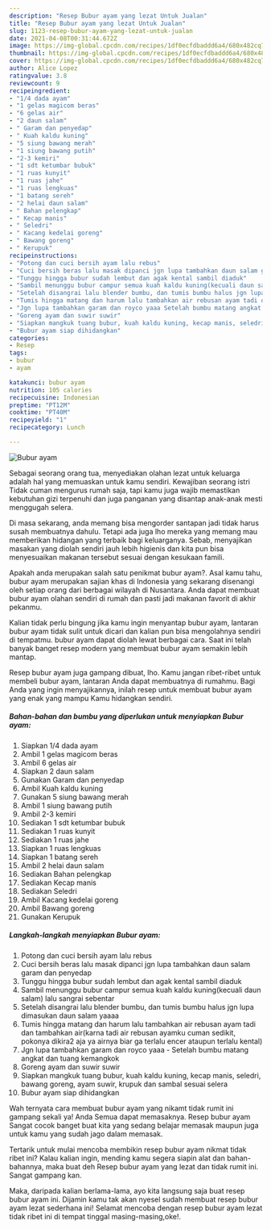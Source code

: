 ```yaml
---
description: "Resep Bubur ayam yang lezat Untuk Jualan"
title: "Resep Bubur ayam yang lezat Untuk Jualan"
slug: 1123-resep-bubur-ayam-yang-lezat-untuk-jualan
date: 2021-04-08T00:31:44.672Z
image: https://img-global.cpcdn.com/recipes/1df0ecfdbaddd6a4/680x482cq70/bubur-ayam-foto-resep-utama.jpg
thumbnail: https://img-global.cpcdn.com/recipes/1df0ecfdbaddd6a4/680x482cq70/bubur-ayam-foto-resep-utama.jpg
cover: https://img-global.cpcdn.com/recipes/1df0ecfdbaddd6a4/680x482cq70/bubur-ayam-foto-resep-utama.jpg
author: Alice Lopez
ratingvalue: 3.8
reviewcount: 9
recipeingredient:
- "1/4 dada ayam"
- "1 gelas magicom beras"
- "6 gelas air"
- "2 daun salam"
- " Garam dan penyedap"
- " Kuah kaldu kuning"
- "5 siung bawang merah"
- "1 siung bawang putih"
- "2-3 kemiri"
- "1 sdt ketumbar bubuk"
- "1 ruas kunyit"
- "1 ruas jahe"
- "1 ruas lengkuas"
- "1 batang sereh"
- "2 helai daun salam"
- " Bahan pelengkap"
- " Kecap manis"
- " Seledri"
- " Kacang kedelai goreng"
- " Bawang goreng"
- " Kerupuk"
recipeinstructions:
- "Potong dan cuci bersih ayam lalu rebus"
- "Cuci bersih beras lalu masak dipanci jgn lupa tambahkan daun salam garam dan penyedap"
- "Tunggu hingga bubur sudah lembut dan agak kental sambil diaduk"
- "Sambil menunggu bubur campur semua kuah kaldu kuning(kecuali daun salam) lalu sangrai sebentar"
- "Setelah disangrai lalu blender bumbu, dan tumis bumbu halus jgn lupa dimasukan daun salam yaaaa"
- "Tumis hingga matang dan harum lalu tambahkan air rebusan ayam tadi dan tambahkan air(karna tadi air rebusan ayamku cuman sedikit, pokonya dikira2 aja ya airnya biar ga terlalu encer ataupun terlalu kental)"
- "Jgn lupa tambahkan garam dan royco yaaa Setelah bumbu matang angkat dan tuang kemangkok"
- "Goreng ayam dan suwir suwir"
- "Siapkan mangkuk tuang bubur, kuah kaldu kuning, kecap manis, seledri, bawang goreng, ayam suwir, krupuk dan sambal sesuai selera"
- "Bubur ayam siap dihidangkan"
categories:
- Resep
tags:
- bubur
- ayam

katakunci: bubur ayam 
nutrition: 105 calories
recipecuisine: Indonesian
preptime: "PT12M"
cooktime: "PT40M"
recipeyield: "1"
recipecategory: Lunch

---
```



![Bubur ayam](https://img-global.cpcdn.com/recipes/1df0ecfdbaddd6a4/680x482cq70/bubur-ayam-foto-resep-utama.jpg)

Sebagai seorang orang tua, menyediakan olahan lezat untuk keluarga adalah hal yang memuaskan untuk kamu sendiri. Kewajiban seorang istri Tidak cuman mengurus rumah saja, tapi kamu juga wajib memastikan kebutuhan gizi terpenuhi dan juga panganan yang disantap anak-anak mesti menggugah selera.

Di masa  sekarang, anda memang bisa mengorder santapan jadi tidak harus susah membuatnya dahulu. Tetapi ada juga lho mereka yang memang mau memberikan hidangan yang terbaik bagi keluarganya. Sebab, menyajikan masakan yang diolah sendiri jauh lebih higienis dan kita pun bisa menyesuaikan makanan tersebut sesuai dengan kesukaan famili. 



Apakah anda merupakan salah satu penikmat bubur ayam?. Asal kamu tahu, bubur ayam merupakan sajian khas di Indonesia yang sekarang disenangi oleh setiap orang dari berbagai wilayah di Nusantara. Anda dapat membuat bubur ayam olahan sendiri di rumah dan pasti jadi makanan favorit di akhir pekanmu.

Kalian tidak perlu bingung jika kamu ingin menyantap bubur ayam, lantaran bubur ayam tidak sulit untuk dicari dan kalian pun bisa mengolahnya sendiri di tempatmu. bubur ayam dapat diolah lewat berbagai cara. Saat ini telah banyak banget resep modern yang membuat bubur ayam semakin lebih mantap.

Resep bubur ayam juga gampang dibuat, lho. Kamu jangan ribet-ribet untuk membeli bubur ayam, lantaran Anda dapat membuatnya di rumahmu. Bagi Anda yang ingin menyajikannya, inilah resep untuk membuat bubur ayam yang enak yang mampu Kamu hidangkan sendiri.

<!--inarticleads1-->

##### Bahan-bahan dan bumbu yang diperlukan untuk menyiapkan Bubur ayam:

1. Siapkan 1/4 dada ayam
1. Ambil 1 gelas magicom beras
1. Ambil 6 gelas air
1. Siapkan 2 daun salam
1. Gunakan  Garam dan penyedap
1. Ambil  Kuah kaldu kuning
1. Gunakan 5 siung bawang merah
1. Ambil 1 siung bawang putih
1. Ambil 2-3 kemiri
1. Sediakan 1 sdt ketumbar bubuk
1. Sediakan 1 ruas kunyit
1. Sediakan 1 ruas jahe
1. Siapkan 1 ruas lengkuas
1. Siapkan 1 batang sereh
1. Ambil 2 helai daun salam
1. Sediakan  Bahan pelengkap
1. Sediakan  Kecap manis
1. Sediakan  Seledri
1. Ambil  Kacang kedelai goreng
1. Ambil  Bawang goreng
1. Gunakan  Kerupuk




<!--inarticleads2-->

##### Langkah-langkah menyiapkan Bubur ayam:

1. Potong dan cuci bersih ayam lalu rebus
1. Cuci bersih beras lalu masak dipanci jgn lupa tambahkan daun salam garam dan penyedap
1. Tunggu hingga bubur sudah lembut dan agak kental sambil diaduk
1. Sambil menunggu bubur campur semua kuah kaldu kuning(kecuali daun salam) lalu sangrai sebentar
1. Setelah disangrai lalu blender bumbu, dan tumis bumbu halus jgn lupa dimasukan daun salam yaaaa
1. Tumis hingga matang dan harum lalu tambahkan air rebusan ayam tadi dan tambahkan air(karna tadi air rebusan ayamku cuman sedikit, pokonya dikira2 aja ya airnya biar ga terlalu encer ataupun terlalu kental)
1. Jgn lupa tambahkan garam dan royco yaaa - Setelah bumbu matang angkat dan tuang kemangkok
1. Goreng ayam dan suwir suwir
1. Siapkan mangkuk tuang bubur, kuah kaldu kuning, kecap manis, seledri, bawang goreng, ayam suwir, krupuk dan sambal sesuai selera
1. Bubur ayam siap dihidangkan




Wah ternyata cara membuat bubur ayam yang nikamt tidak rumit ini gampang sekali ya! Anda Semua dapat memasaknya. Resep bubur ayam Sangat cocok banget buat kita yang sedang belajar memasak maupun juga untuk kamu yang sudah jago dalam memasak.

Tertarik untuk mulai mencoba membikin resep bubur ayam nikmat tidak ribet ini? Kalau kalian ingin, mending kamu segera siapin alat dan bahan-bahannya, maka buat deh Resep bubur ayam yang lezat dan tidak rumit ini. Sangat gampang kan. 

Maka, daripada kalian berlama-lama, ayo kita langsung saja buat resep bubur ayam ini. Dijamin kamu tak akan nyesel sudah membuat resep bubur ayam lezat sederhana ini! Selamat mencoba dengan resep bubur ayam lezat tidak ribet ini di tempat tinggal masing-masing,oke!.

